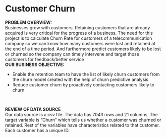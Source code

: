 # Customer Churn
**PROBLEM OVERVIEW:**</br>
Businesses grow with customers. Retaining customers that are already acquired is very critical for the progress of a business. The need for this project is to calculate Churn Rate for customers of a telecommunication company so we can know how many customers were lost and retained at the end of a time period. And furthermore predict customers likely to be lost or churned so the company can timely intervene and target those customers for feedback/better service
</br>
**OUR BUSINESS OBJECTIVE:**</br>
- Enable the retention team to have the list of likely churn customers from the churn model created with the help of churn predictive analysis
- Reduce customer churn by proactively contacting customers likely to churn
</br>

**REVIEW OF DATA SOURCE** </br>
Our data source is a csv file.
The data has 7043 rows and 21 columns. The target variable is “Churn” which tells us whether a customer was churned or retained. Rest of the variables have characteristics related to that customer. Each customer has a unique ID.


